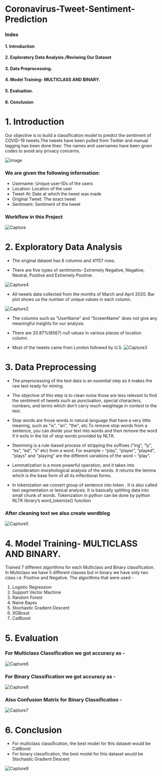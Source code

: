 # Coronavirus-Tweet-Sentiment-Prediction 


### Index
#### 1. Introduction
#### 2. Exploratory Data Analysis./Reviwing Our Dataset
#### 3. Data Preprocessing.
#### 4. Model Training- MULTICLASS AND BINARY.
#### 5. Evaluation.
#### 6. Conclusion


# 1. Introduction

Our objective is to build a classification model to predict the sentiment of COVID-19 tweets.The tweets have been pulled from Twitter and manual tagging has been done then. The names and usernames have been given codes to avoid any privacy concerns.

![image](https://user-images.githubusercontent.com/83903018/124346241-60aa9b80-dbfb-11eb-97a3-a9251066302c.png)

### We are given the following information:

* Username: Unique user-IDs of the users
* Location: Location of the user
* Tweet At: Date at which the tweet was made
* Original Tweet: The exact tweet
* Sentiment: Sentiment of the tweet

### Workflow in this Project

![Capture](https://user-images.githubusercontent.com/82259772/130586521-be05913c-1b2f-4a20-85f2-1982a833daeb.PNG)

# 2. Exploratory Data Analysis

* The original dataset has 6 columns and 41157 rows.

* There are five types of sentiments- Extremely Negative, Negative, Neutral, Positive and Extremely Positive.

![Capture4](https://user-images.githubusercontent.com/82259772/130582963-6cb693e3-56f2-4be1-a955-ac31b989031a.PNG)

* All tweets data collected from the months of March and April 2020. Bar plot shows us the number of unique values in each column.

![Capture2](https://user-images.githubusercontent.com/82259772/130583054-5a72da4c-329e-4dc8-9fd7-b5872b328322.PNG)

* The columns such as “UserName” and “ScreenName” does not give any meaningful insights for our analysis.

* There are 20.87%(8567) null values in various places of location column. 

* Most of the tweets came from London followed by U.S.
![Capture3](https://user-images.githubusercontent.com/82259772/130583140-b8b4d2fb-62e5-44fa-8fbe-8d882d1de497.PNG)


# 3. Data Preprocessing

* The preprocessing of the text data is an essential step as it makes the raw text ready for mining.

* The objective of this step is to clean noise those are less relevant to find the sentiment of tweets such as punctuation, special characters, numbers, and terms which don’t carry much weightage in context to the text.

* Stop words are those words in natural language that have a very little meaning, such as "is", "an", "the", etc.To remove stop words from a sentence, you can divide your text into words and then remove the word if it exits in the list of stop words provided by NLTK.

* Stemming is a rule-based process of stripping the suffixes (“ing”, “ly”, “es”, “ed”, “s” etc) from a word. For example – “play”, “player”, “played”, “plays” and “playing” are the different variations of the word – “play”.

* Lemmatization is a more powerful operation, and it takes into consideration morphological analysis of the words. It returns the lemma which is the base form of all its inflectional forms.

* In tokenization we convert group of sentence into token . It is also called text segmentation or lexical analysis. It is basically splitting data into small chunk of words. Tokenization in python can be done by python NLTK library’s word_tokenize() function


### After cleaning text we also create wordblog


![Capture5](https://user-images.githubusercontent.com/82259772/130586193-9eea8926-321f-452f-9af0-118f1276e9aa.PNG)

# 4. Model Training- MULTICLASS AND BINARY.

Trained 7 different algorithms for each Multiclass and Binary classification. In Multiclass we have 5 different classes but in binary we have only two class i.e. Positive and Negative. The algorithms that were used - 
 1. Logistic Regression
 2. Support Vector Machine
 3. Random Forest
 4. Naive Bayes
 5. Stochastic Gradient Descent
 6. XGBosst
 7. CatBoost

# 5. Evaluation

### For Multiclass Classification we got accuracy as - 
![Capture6](https://user-images.githubusercontent.com/82259772/130586271-af765d82-84b0-4a7b-a452-39dee1316a84.PNG)

### For Binary Classification we got accuracy as - 
![Capture8](https://user-images.githubusercontent.com/82259772/130586375-af9dc8f2-686d-482c-ad1e-927932ef1413.PNG)

### Also Confusion Matrix for Binary Classification -

![Capture7](https://user-images.githubusercontent.com/82259772/130586321-6712b4c3-f4f1-4123-989a-be75735076cb.PNG)

# 6. Conclusion
* For multiclass classification, the best model for this dataset would be CatBoost
* For binary classification, the best model for this dataset would be Stochastic Gradient Descent


![Capture9](https://user-images.githubusercontent.com/82259772/130586434-d070da2a-18df-4d34-aa76-3d38a1e77a7c.PNG)

